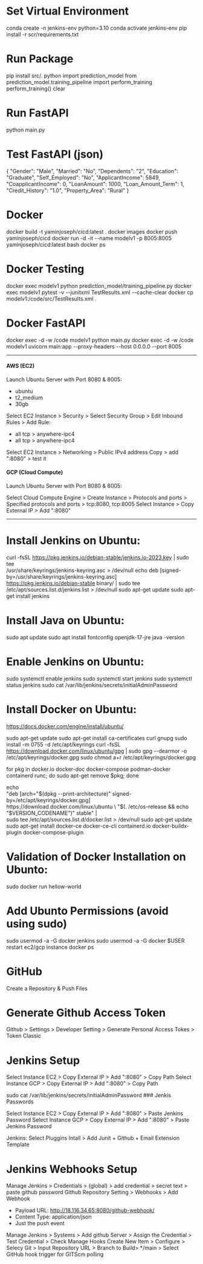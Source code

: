 # Set Virtual Environment
conda create -n jenkins-env python=3.10
conda activate jenkins-env
pip install -r scr/requirements.txt

# Run Package 
pip install src/.
python
import prediction_model
from prediction_model.training_pipeline import perform_training
perform_training()
clear

# Run FastAPI
python main.py

# Test FastAPI (json)
{
  "Gender": "Male",
  "Married": "No",
  "Dependents": "2",
  "Education": "Graduate",
  "Self_Employed": "No",
  "ApplicantIncome": 5849,
  "CoapplicantIncome": 0,
  "LoanAmount": 1000,
  "Loan_Amount_Term": 1,
  "Credit_History": "1.0",
  "Property_Area": "Rural"
}

# Docker
docker build -t yaminjoseph/cicd:latest .
docker images
docker push yaminjoseph/cicd
docker run -d -it --name modelv1 -p 8005:8005 yaminjoseph/cicd:latest bash
docker ps

# Docker Testing
docker exec modelv1 python prediction_model/training_pipeline.py
docker exec modelv1 pytest -v --junitxml TestResults.xml --cache-clear
docker cp modelv1:/code/src/TestResults.xml .

# Docker FastAPI
docker exec -d -w /code modelv1 python main.py
docker exec -d -w /code modelv1 uvicorn main:app --proxy-headers --host 0.0.0.0 --port 8005

_____

#### AWS (EC2)
Launch Ubuntu Server with Port 8080 & 8005: 
- ubuntu
- t2_medium
- 30gb

Select EC2 Instance > Security > Select Security Group > Edit Inbound Rules > Add Rule:
- all tcp > anywhere-ipc4
- all tcp > anywhere-ipc4

Select EC2 Instance > Networking > Public IPv4 address Copy > add ":8080" > test it

#### GCP (Cloud Compute)
Launch Ubuntu Server with Port 8080 & 8005: 

Select Cloud Compute Engine > Create Instance > Protocols and ports > Specified protocols and ports > tcp:8080, tcp:8005
Select Instance > Copy External IP > Add ":8080"

____

# Install Jenkins on Ubuntu:

curl -fsSL https://pkg.jenkins.io/debian-stable/jenkins.io-2023.key | sudo tee \
  /usr/share/keyrings/jenkins-keyring.asc > /dev/null
echo deb [signed-by=/usr/share/keyrings/jenkins-keyring.asc] \
  https://pkg.jenkins.io/debian-stable binary/ | sudo tee \
  /etc/apt/sources.list.d/jenkins.list > /dev/null
sudo apt-get update
sudo apt-get install jenkins

# Install Java on Ubuntu:

sudo apt update
sudo apt install fontconfig openjdk-17-jre
java -version

# Enable Jenkins on Ubuntu:
sudo systemctl enable jenkins
sudo systemctl start jenkins
sudo systemctl status jenkins
sudo cat /var/lib/jenkins/secrets/initialAdminPassword


# Install Docker on Ubuntu:
https://docs.docker.com/engine/install/ubuntu/

sudo apt-get update
sudo apt-get install ca-certificates curl gnupg
sudo install -m 0755 -d /etc/apt/keyrings
curl -fsSL https://download.docker.com/linux/ubuntu/gpg | sudo gpg --dearmor -o /etc/apt/keyrings/docker.gpg
sudo chmod a+r /etc/apt/keyrings/docker.gpg

for pkg in docker.io docker-doc docker-compose podman-docker containerd runc; do sudo apt-get remove $pkg; done

echo \
  "deb [arch="$(dpkg --print-architecture)" signed-by=/etc/apt/keyrings/docker.gpg] https://download.docker.com/linux/ubuntu \
  "$(. /etc/os-release && echo "$VERSION_CODENAME")" stable" | \
  sudo tee /etc/apt/sources.list.d/docker.list > /dev/null
sudo apt-get update
sudo apt-get install docker-ce docker-ce-cli containerd.io docker-buildx-plugin docker-compose-plugin

# Validation of Docker Installation on Ubunto:
sudo docker run hellow-world

# Add Ubunto Permissions (avoid using sudo)
sudo usermod -a -G docker jenkins
sudo usermod -a -G docker $USER
restart ec2/gcp instance
docker ps

# GitHub 
Create a Repository & Push Files

# Generate Github Access Token
Github > Settings > Developer Setting > Generate Personal Access Tokes > Token Classic

# Jenkins Setup
Select Instance EC2 > Copy External IP > Add ":8080" > Copy Path
Select Instance GCP > Copy External IP > Add ":8080" > Copy Path

sudo cat /var/lib/jenkins/secrets/initialAdminPassword ### Jenkis Passwords

Select Instance EC2 > Copy External IP > Add ":8080" > Paste Jenkins Password
Select Instance GCP > Copy External IP > Add ":8080" > Paste Jenkins Password

Jenkins: Select Pluggins Intall > Add Junit + Github + Email Extension Template

# Jenkins Webhooks Setup
Manage Jenkins > Credentials > (global) > add credential > secret text > paste github password 
Github Repository Setting > Webhooks > Add Webhook
- Payload URL: http://18.116.34.65:8080/github-webhook/
- Content Type: application/json
- Just the push event

Manage Jenkins > Systems > Add github Server > Assign the Credential > Test Credential > Check Manage Hooks
Create New Item > Configure > Selecy Git > Input Repository URL > Branch to Build> */main > Select GitHub hook trigger for GITScm polling

